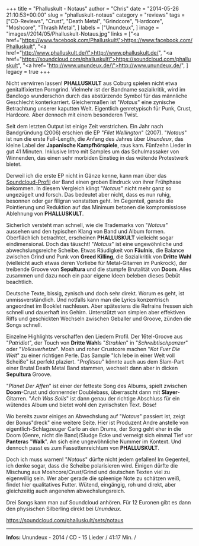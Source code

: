 +++
title = "Phalluskult - Notaus"
author = "Chris"
date = "2014-05-26 21:10:53+00:00"
slug = "phalluskult-notaus"
category = "reviews"
tags = ["CD-Reviews", "Crust", "Death Metal", "Grindcore", "Hardcore", "Moshcore", "Thrash Metal", ]
labels = ["Unundeux", ]
image = "images//2014/05/Phalluskult-Notaus.jpg"
links = ["<a href=\"https://www.facebook.com/Phalluskult\">https://www.facebook.com/Phalluskult</a>", "<a href=\"http://www.phalluskult.de/\">http://www.phalluskult.de/</a>", "<a href=\"https://soundcloud.com/phalluskult\">https://soundcloud.com/phalluskult</a>", "<a href=\"http://www.unundeux.de/\">http://www.unundeux.de/</a>", ]
legacy = true
+++

Nicht verwirren lassen! **PHALLUSKULT** aus Coburg spielen nicht etwa genitalfixierten Porngrind. Vielmehr ist der Bandname sozialkritik, wird im Bandlogo wunderschön durch das abstürzende Symbol für das männliche Geschlecht konterkarriert. Gleichermaßen ist "_Notaus_" eine zynische Betrachtung unserer kaputten Welt. Eigentlich genretypisch für Punk, Crust, Hardcore. Aber dennoch mit einem besonderen Twist.

Seit dem letzten Output ist einige Zeit verstrichen. Ein Jahr nach Bandgründung (2006) erschien die EP "_Filet Wellington_" (2007). "_Notaus_" ist nun die erste Full-Length, die Anfang des Jahres über _Unundeux_, das kleine Label der **Japanische Kampfhörspiele**, raus kam. Fünfzehn Lieder in gut 41 Minuten. Inklusive Intro mit Samples um das Schulmassaker von Winnenden, das einen sehr morbiden Einstieg in das wütende Protestwerk bietet.

Derweil ich die erste EP nicht in Gänze kenne, kann man über das <a href="https://soundcloud.com/phalluskult/sets/filet-wellington">Soundcloud-Profil</a> der Band einen groben Eindruck von ihrer Frühphase bekommen. In diesem Vergleich klingt "_Notaus_" nicht mehr ganz so ungezügelt und forsch. Das bedeutet aber nicht, dass es nun ruhig, besonnen oder gar filigran vonstatten geht. Im Gegenteil, gerade die Pointierung und Reduktion auf das Minimum betonen die kompromisslose Ablehnung von **PHALLUSKULT**.

Sicherlich versteht man schnell, wie die Trademarks von "_Notaus_" aussehen und den typischen Klang von Band und Album formen. Oberflächlich betrachtet, erscheinen **PHALLUSKULT** vielleicht sogar eindimensional. Doch das täuscht! "_Notaus_" ist eine ungewöhnliche und abwechslungsreiche Scheibe. Etwas Räudigkeit von **Fäulnis**, die Balance zwischen Grind und Punk von **Greed Killing**, die Sozialkritik von **Dritte Wahl** (vielleicht auch etwas deren Vorliebe für Metal-Gitarren im Punkrock), der treibende Groove von **Sepultura** und die stumpfe Brutalität von **Doom**. Alles zusammen und dazu noch ein paar eigene Ideen beleben dieses Debüt beachtlich.

Deutsche Texte, bissig, zynisch und doch sehr direkt. Worum es geht, ist unmissverständlich. Und notfalls kann man die Lyrics konzentrisch angeordnet im Booklet nachlesen. Aber spätestens die Refrains fressen sich schnell und dauerhaft ins Gehirn. Unterstützt von simplen aber effektiven Riffs und geschickten Wechseln zwischen Geballer und Groove, zünden die Songs schnell.

Einzelne Highlights verschaffen den Liedern Profil. Der 16tel-Groove aus "_Patridiot_", der Touch von **Dritte Wahl**s "_Strahlen_" in "_Schreibtischpanzer_" oder "_Volksverhetze_". Mosh und roher Crustcore machen "_Kot Fuer Die Welt_" zu einer richtigen Perle. Das Sample "Ich lebe in einer Welt voll Scheiße" ist perfekt plaziert. "_Profitsau_" könnte auch aus dem Slam-Part einer Brutal Death Metal Band stammen, wechselt dann aber in dicken **Sepultura** Groove.

"_Planet Der Affen_" ist einer der fetteste Song des Albums, spielt zwischen **Doom**-Crust und donnernder Doublebass, überrascht dann mit **Slayer**-Gitarren. "_Ach Was Solls_" ist dann genau der richtige Abschluss für ein wütendes Album und bietet wohl den zynischsten Text. Böse!

Wo bereits zuvor einiges an Abwechslung auf  "_Notaus_" passiert ist, zeigt der Bonus"dreck" eine weitere Seite. Hier ist Produzent Andre anstelle von eigentlich-Schlagzeuger Carlo an den Drums, der Song geht eher in die Doom (Genre, nicht die Band)/Sludge Ecke und verneigt sich einmal Tief vor **Pantera**s "**Walk**". An sich eine ungewöhnliche Nummer im Kontext. Und dennoch passt es zum Fassettenreichtum von **PHALLUSKULT**.

Doch ich muss warnen! "_Notaus_" dürfte nicht jedem gefallen! Im Gegenteil, ich denke sogar, dass die Scheibe polarisieren wird. Einigen dürfte die Mischung aus Moshcore/Crust/Grind und deutschen Texten viel zu eigenwillig sein. Wer aber gerade die spleenige Note zu schätzen weiß, findet hier qualitatives Futter. Wütend, eingängig, roh und direkt, aber gleichzeitig auch angenehm abwechslungsreich.

Drei Songs kann man auf Soundcloud anhören. Für 12 Euronen gibt es dann den physischen Silberling direkt bei _Unundeux_.

https://soundcloud.com/phalluskult/sets/notaus



---
**Infos:**
Unundeux - 2014 / 
CD - 15 Lieder / 41:17 Min. / 
